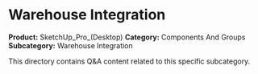 # Warehouse Integration

**Product:** SketchUp_Pro_(Desktop)
**Category:** Components And Groups
**Subcategory:** Warehouse Integration

This directory contains Q&A content related to this specific subcategory.
